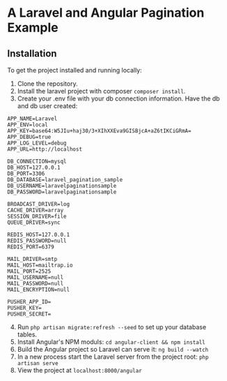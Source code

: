 # A Laravel and Angular Pagination Example

## Installation
To get the project installed and running locally:
1. Clone the repository.
2. Install the laravel project with composer `composer install`.
3. Create your .env file with your db connection information. Have the db and db user created:
```
APP_NAME=Laravel
APP_ENV=local
APP_KEY=base64:W5JIu+haj30/3+XIhXXEva9GISBjcA+aZ6tIKCiGRmA=
APP_DEBUG=true
APP_LOG_LEVEL=debug
APP_URL=http://localhost

DB_CONNECTION=mysql
DB_HOST=127.0.0.1
DB_PORT=3306
DB_DATABASE=laravel_pagination_sample
DB_USERNAME=laravelpaginationsample
DB_PASSWORD=laravelpaginationsample

BROADCAST_DRIVER=log
CACHE_DRIVER=array
SESSION_DRIVER=file
QUEUE_DRIVER=sync

REDIS_HOST=127.0.0.1
REDIS_PASSWORD=null
REDIS_PORT=6379

MAIL_DRIVER=smtp
MAIL_HOST=mailtrap.io
MAIL_PORT=2525
MAIL_USERNAME=null
MAIL_PASSWORD=null
MAIL_ENCRYPTION=null

PUSHER_APP_ID=
PUSHER_KEY=
PUSHER_SECRET=
```
4. Run `php artisan migrate:refresh --seed` to set up your database tables.
5. Install Angular's NPM moduls: `cd angular-client && npm install`
6. Build the Angular project so Laravel can serve it: `ng build --watch`
7. In a new process start the Laravel server from the project root: `php artisan serve`
8. View the project at `localhost:8000/angular`